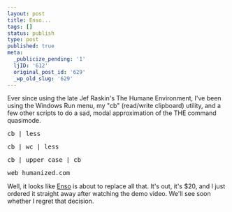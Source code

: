 ```yaml
---
layout: post
title: Enso...
tags: []
status: publish
type: post
published: true
meta:
  _publicize_pending: '1'
  ljID: '612'
  original_post_id: '629'
  _wp_old_slug: '629'
---
```

Ever since using the late Jef Raskin's The Humane Environment, I've been using the Windows Run menu, my "cb" (read/write clipboard) utility, and a few other scripts to do a sad, modal approximation of the THE command quasimode.

<pre>cb | less</pre>

<pre>cb | wc | less</pre>

<pre>cb | upper_case | cb</pre>

<pre>web humanized.com</pre>

Well, it looks like <a href="http://www.humanized.com/">Enso</a> is about to replace all that.  It's out, it's $20, and I just ordered it straight away after watching the demo video.  We'll see soon whether I regret that decision.
